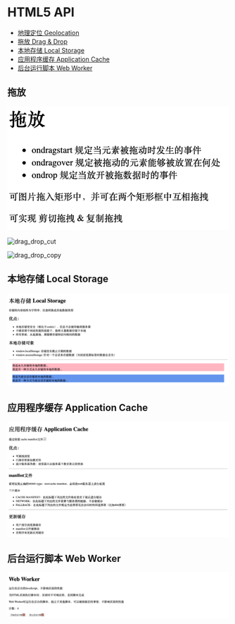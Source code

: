 # HTML5 API

- [地理定位 Geolocation](#geolocation)
- [拖放 Drag & Drop](#drag&drop)
- [本地存储 Local Storage](#LocalStorage)
- [应用程序缓存 Application Cache](#ApplicationCache)
- [后台运行脚本 Web Worker](#WebWorker)

<a name="drag&drop"></a>

## 拖放

![drag_drop](ScreenShots/drag_drop.png)

![drag_drop_cut](ScreenShots/drag_drop_cut.gif)

![drag_drop_copy](ScreenShots/drag_drop_copy.gif)



<a name="LocalStorage"></a>

## 本地存储 Local Storage

![LocalStorage](ScreenShots/LocalStorage.png)



<a name="ApplicationCache"></a>

## 应用程序缓存 Application Cache

![应用程序缓存 Application Cache](ScreenShots/ApplicationCache.png)



<a name="WebWorker"></a>

## 后台运行脚本 Web Worker

![后台运行脚本 Web Worker](ScreenShots/WebWorker.png)